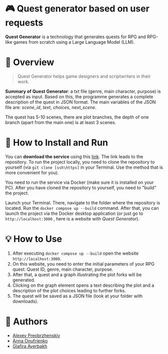 # :video_game: Quest generator based on user requests

**Quest Generator** is a technology that generates quests for RPG and RPG-like games from scratch using a Large Language Model (LLM).

# :page_facing_up: Overview

> Quest Generator helps game designers and scriptwriters in their work.

**Summary of Quest Generator**: a txt file (genre, main character, purpose) is accepted as input. Based on this, the programme generates a complete description of the quest in JSON format. The main variables of the JSON file are: _scene_id_, _text_, _choices_, _next_scene_. 

The quest has 5-10 scenes, there are plot branches, the depth of one branch (apart from the main one) is at least 3 scenes. 

# :paperclip: How to Install and Run 

You can **download the service** using this [link](https://github.com/Gjils/gamedev-ai-2025). The link leads to the repository. To run the project locally, you need to clone the repository to yourself (via ``git clone [ssh\https]`` in your Terminal. Use the method that is more convenient for you).

You need to run the service via Docker (make sure it is installed on your PC). After you have cloned the repository to yourself, you need to "build" the project. 

Launch your Terminal. There, navigate to the folder where the repository is located. Run the `docker compose up --build` command. After that, you can launch the project via the Docker desktop application (or just go to ```http://localhost:3000``` , here is a website with _Quest Generator_).

# :bulb: How to Use 

1. After executing ``docker compose up --build`` open the website ``http://localhost:3000``.
2. On this website, you need to enter the initial parameters of your RPG quest: Quest ID, genre, main character, purpose. 
3. After that, a quest and a graph illustrating the plot forks will be generated. 
4. Clicking on the graph element opens a text describing the plot and a description of the plot choices leading to further forks.
5. The quest will be saved as a JSON file (look at your folder with downloads).

# :dizzy: Authors
* [Alexey Preobrzhenskiy](https://github.com/Gjils)
* [Anna Onufrienko](https://github.com/osisochka)
* [Glafira Averbakh](https://github.com/firadaro)
